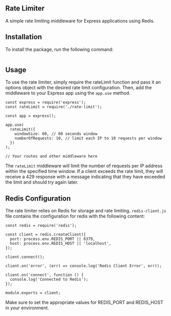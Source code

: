 ## Rate Limiter

A simple rate limiting middleware for Express applications using Redis.

## Installation

To install the package, run the following command:

```npm install --save express redis

```

## Usage

To use the rate limiter, simply require the rateLimit function and pass it an options object with the desired rate limit configuration. Then, add the middleware to your Express app using the `app.use` method.

```
const express = require('express');
const rateLimit = require('./rate-limit');

const app = express();

app.use(
  rateLimit({
    windowSize: 60, // 60 seconds window
    numberOfRequests: 10, // limit each IP to 10 requests per window
  })
);

// Your routes and other middleware here
```

The `rateLimit` middleware will limit the number of requests per IP address within the specified time window. If a client exceeds the rate limit, they will receive a 429 response with a message indicating that they have exceeded the limit and should try again later.

## Redis Configuration

The rate limiter relies on Redis for storage and rate limiting. `redis-client.js` file contains the configuration for redis with the following content:

```
const redis = require('redis');

const client = redis.createClient({
  port: process.env.REDIS_PORT || 6379,
  host: process.env.REDIS_HOST || 'localhost',
});

client.connect();

client.on('error', (err) => console.log('Redis Client Error', err));

client.on('connect', function () {
  console.log('Connected to Redis');
});

module.exports = client;
```

Make sure to set the appropriate values for REDIS_PORT and REDIS_HOST in your environment.
